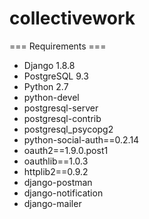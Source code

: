 # collectivework

=== Requirements ===
* Django 1.8.8
* PostgreSQL 9.3
* Python 2.7
* python-devel
* postgresql-server
* postgresql-contrib
* postgresql_psycopg2
* python-social-auth==0.2.14
* oauth2==1.9.0.post1
* oauthlib==1.0.3
* httplib2==0.9.2
* django-postman
* django-notification
* django-mailer
